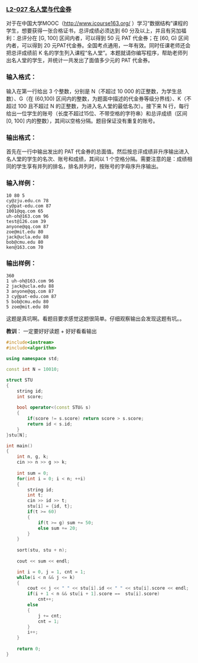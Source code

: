 ### [**L2-027 名人堂与代金券**](https://pintia.cn/problem-sets/994805046380707840/problems/994805055176163328)



对于在中国大学MOOC（http://www.icourse163.org/ ）学习“数据结构”课程的学生，想要获得一张合格证书，总评成绩必须达到 60 分及以上，并且有另加福利：总评分在 [G, 100] 区间内者，可以得到 50 元 PAT 代金券；在 [60, G) 区间内者，可以得到 20 元PAT代金券。全国考点通用，一年有效。同时任课老师还会把总评成绩前 K 名的学生列入课程“名人堂”。本题就请你编写程序，帮助老师列出名人堂的学生，并统计一共发出了面值多少元的 PAT 代金券。

### 输入格式：

输入在第一行给出 3 个整数，分别是 N（不超过 10 000 的正整数，为学生总数）、G（在 (60,100) 区间内的整数，为题面中描述的代金券等级分界线）、K（不超过 100 且不超过 N 的正整数，为进入名人堂的最低名次）。接下来 N 行，每行给出一位学生的账号（长度不超过15位、不带空格的字符串）和总评成绩（区间 [0, 100] 内的整数），其间以空格分隔。题目保证没有重复的账号。

### 输出格式：

首先在一行中输出发出的 PAT 代金券的总面值。然后按总评成绩非升序输出进入名人堂的学生的名次、账号和成绩，其间以 1 个空格分隔。需要注意的是：成绩相同的学生享有并列的排名，排名并列时，按账号的字母序升序输出。

### 输入样例：

```in
10 80 5
cy@zju.edu.cn 78
cy@pat-edu.com 87
1001@qq.com 65
uh-oh@163.com 96
test@126.com 39
anyone@qq.com 87
zoe@mit.edu 80
jack@ucla.edu 88
bob@cmu.edu 80
ken@163.com 70
```

### 输出样例：

```out
360
1 uh-oh@163.com 96
2 jack@ucla.edu 88
3 anyone@qq.com 87
3 cy@pat-edu.com 87
5 bob@cmu.edu 80
5 zoe@mit.edu 80
```



这题是真坑啊。看题目要求感觉这题很简单。仔细观察输出会发现这题有坑。。

**教训**： 一定要好好读题 + 好好看看输出

```cpp
#include<iostream>
#include<algorithm>

using namespace std;

const int N = 10010;

struct STU
{
    string id;
    int score;
    
    bool operator<(const STU& s)
    {
        if(score != s.score) return score > s.score;
        return id < s.id;
    }
}stu[N];

int main()
{
    int n, g, k;
    cin >> n >> g >> k;
    
    int sum = 0;
    for(int i = 0; i < n; ++i)
    {
        string id;
        int t;
        cin >> id >> t;
        stu[i] = {id, t};
        if(t >= 60)
        {
            if(t >= g) sum += 50;
            else sum += 20;
        }
    }
    
    sort(stu, stu + n);
    
    cout << sum << endl;

    int i = 0, j = 1, cnt = 1;
    while(i < n && j <= k)
    {
        cout << j << " " << stu[i].id << " " << stu[i].score << endl;
        if(i + 1 < n && stu[i + 1].score ==  stu[i].score)
            cnt++;
        else 
        {
            j += cnt;
            cnt = 1;
        }
        i++;
    }
    
    return 0;
}
```

